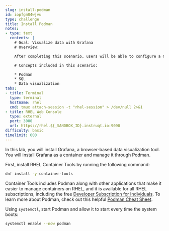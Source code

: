 ```yaml
---
slug: install-podman
id: iopfgm84wjvu
type: challenge
title: Install Podman
notes:
- type: text
  contents: |
    # Goal: Visualize data with Grafana
    # Overview:

    After completing this scenario, users will be able to configure a Grafana container, connect to a MySQL database, and create a data dashboard.

    # Concepts included in this scenario:

    * Podman
    * SQL
    * Data visualization
tabs:
- title: Terminal
  type: terminal
  hostname: rhel
  cmd: tmux attach-session -t "rhel-session" > /dev/null 2>&1
- title: RHEL Web Console
  type: external
  port: 3000
  url: https://rhel.${_SANDBOX_ID}.instruqt.io:9090
difficulty: basic
timelimit: 600
---
```

In this lab, you will install Grafana, a browser-based data visualization tool. You will install Grafana as a container and manage it through Podman.

First, install RHEL Container Tools by running the following command:
```bash
dnf install -y container-tools
```
Container Tools includes Podman along with other applications that make it easier to manage containers on RHEL, and it is available for all RHEL subscriptions, including the free [Developer Subscription for Individuals](https://developers.redhat.com/articles/faqs-no-cost-red-hat-enterprise-linux#). To learn more about Podman, check out this helpful [Podman Cheat Sheet](https://developers.redhat.com/cheat-sheets/podman-cheat-sheet).

Using `systemctl`, start Podman and allow it to start every time the system boots:
```bash
systemctl enable --now podman
```